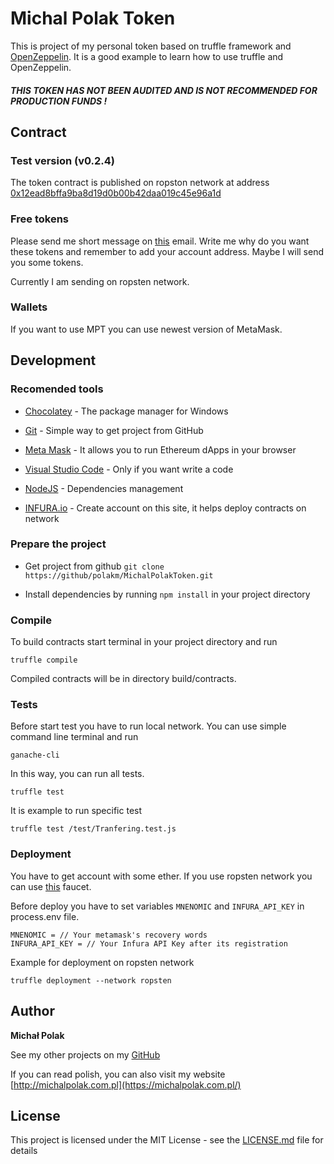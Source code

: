 # Michal Polak Token

This is  project of my personal token based on truffle framework and [OpenZeppelin](https://openzeppelin.org/). It is a good example to learn how to use truffle and OpenZeppelin.

<h5>THIS TOKEN HAS NOT BEEN AUDITED AND IS NOT RECOMMENDED FOR PRODUCTION FUNDS !</h5>

## Contract 

### Test version (v0.2.4)
The token contract is published on ropston network at address
[0x12ead8bffa9ba8d19d0b00b42daa019c45e96a1d](https://ropsten.etherscan.io/token/0x12ead8bffa9ba8d19d0b00b42daa019c45e96a1d)

### Free tokens

Please send me short message on [this](mailto:michal.polak.token@gmail.com) email. Write me why do you want these tokens and remember to add your account address. Maybe I will send you some tokens.  

Currently I am sending on ropsten network.

### Wallets

If you want to use MPT you can use newest version of MetaMask.

## Development

### Recomended tools
 
* [Chocolatey](https://github.com/chocolatey/choco/wiki/Installation) - The package manager for Windows

* [Git](https://git-scm.com/downloads) - Simple way to get project from GitHub 

* [Meta Mask](https://metamask.io/) - It allows you to run Ethereum dApps in your browser

* [Visual Studio Code](https://code.visualstudio.com/) - Only if you want write a code

* [NodeJS](https://docs.npmjs.com/getting-started/installing-node) - Dependencies management 

* [INFURA.io](https://infura.io/) - Create account on this site, it helps deploy contracts on network 


### Prepare the project

* Get project from github `git clone https://github/polakm/MichalPolakToken.git`

* Install dependencies by running `npm install` in your project directory

### Compile

To build contracts start terminal in your project directory and run 

```
truffle compile
```

Compiled contracts will be in directory build/contracts.

### Tests

Before start test you have to run local network. You can use simple command line terminal and run 

```
ganache-cli
```

In this way, you can run all tests.

```
truffle test
```

It is example to run specific test

```
truffle test /test/Tranfering.test.js
```

### Deployment

You have to get account with some ether. If you use ropsten network you can use [this](https://faucet.ropsten.be/) faucet.

Before deploy you have to set variables `MNENOMIC` and `INFURA_API_KEY` in process.env file.

```
MNENOMIC = // Your metamask's recovery words
INFURA_API_KEY = // Your Infura API Key after its registration
```

Example for deployment on ropsten network
```
truffle deployment --network ropsten
```


## Author 

**Michał Polak**

See my other projects on my [GitHub](https://github.com/polakm)

If you can read polish, you can also visit my website [http://michalpolak.com.pl](https://michalpolak.com.pl/)

## License

This project is licensed under the MIT License - see the [LICENSE.md](LICENSE.md) file for details
